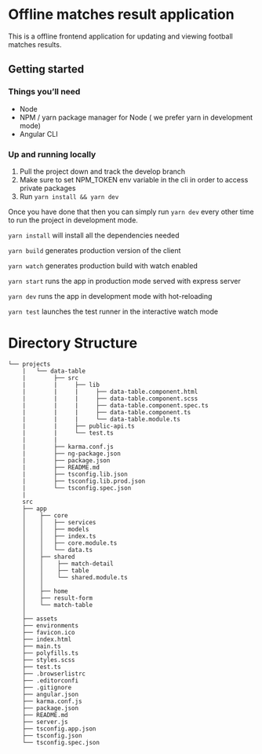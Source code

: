 # Offline matches result application

This is a offline frontend application for updating and viewing football matches results.

## Getting started

### Things you’ll need

- Node
- NPM / yarn package manager for Node ( we prefer yarn in development mode)
- Angular CLI


### Up and running locally

1. Pull the project down and track the develop branch
2. Make sure to set NPM_TOKEN env variable in the cli in order to access private packages
3. Run `yarn install && yarn dev`

Once you have done that then you can simply run `yarn dev` every other time to run the project in development mode.

`yarn install` will install all the dependencies needed

`yarn build` generates production version of the client

`yarn watch` generates production build with watch enabled

`yarn start` runs the app in production mode served with express server

`yarn dev` runs the app in development mode with hot-reloading

`yarn test` launches the test runner in the interactive watch mode


# Directory Structure

```
└── projects
    |   └── data-table
    |        ├── src
    |        |     ├── lib
    |        |     |     ├── data-table.component.html
    |        |     |     ├── data-table.component.scss  
    |        |     |     ├── data-table.component.spec.ts  
    |        |     |     ├── data-table.component.ts  
    |        |     |     └── data-table.module.ts
    |        |     ├── public-api.ts
    |        |     └── test.ts
    |        |   
    |        ├── karma.conf.js
    |        ├── ng-package.json
    |        ├── package.json
    |        ├── README.md   
    |        ├── tsconfig.lib.json  
    |        ├── tsconfig.lib.prod.json     
    |        └── tsconfig.spec.json  
    |   
    src
    ├── app
    │    ├── core
    │    │   ├── services
    │    │   ├── models
    │    │   ├── index.ts
    │    │   ├── core.module.ts
    │    │   └── data.ts
    │    ├── shared
    │    │    ├── match-detail
    │    │    ├── table
    │    │    └── shared.module.ts
    │    │ 
    │    ├── home           
    │    ├── result-form      
    │    └── match-table      
    │
    ├── assets
    ├── environments
    ├── favicon.ico
    ├── index.html
    ├── main.ts
    ├── polyfills.ts
    ├── styles.scss
    ├── test.ts
    ├── .browserlistrc
    ├── .editorconfi
    ├── .gitignore
    ├── angular.json
    ├── karma.conf.js
    ├── package.json
    ├── README.md
    ├── server.js
    ├── tsconfig.app.json
    ├── tsconfig.json
    └── tsconfig.spec.json
    
```
